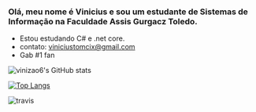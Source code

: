 ### Olá, meu nome é Vinicius e sou um estudante de Sistemas de Informação na Faculdade Assis Gurgacz Toledo.

- Estou estudando C# e .net core.
- contato: viniciustomcix@gmail.com
- Gab #1 fan

![vinizao6's GitHub stats](https://github-readme-stats.vercel.app/api?username=vinizao6&show_icons=true&theme=gruvbox)

[![Top Langs](https://github-readme-stats.vercel.app/api/top-langs/?username=anuraghazra)](https://github.com/anuraghazra/github-readme-stats)

![travis](https://i.kym-cdn.com/photos/images/newsfeed/001/893/437/822.gif)



